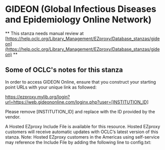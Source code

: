 # GIDEON (Global Infectious Diseases and Epidemiology Online Network)
** This stanza needs manual review at [https://help.oclc.org/Library_Management/EZproxy/Database_stanzas/gideon](https://help.oclc.org/Library_Management/EZproxy/Database_stanzas/gideon) **

## Some of OCLC's notes for this stanza

In order to access GIDEON Online, ensure that you construct your starting point URLs with your unique link as followed:

https://ezproxy.mylib.org/login?url=https://web.gideononline.com/loginx.php?user=[INSTITUTION_ID]

Please remove [INSTITUTION_ID] and replace with the ID provided by the vendor.

A Hosted EZproxy Include File is available for this resource. Hosted EZproxy customers will receive automatic updates with OCLC&rsquo;s latest version of this stanza. Note: Hosted EZproxy customers in the Americas using self-service may reference the Include File by adding the following line to config.txt:

&nbsp;

